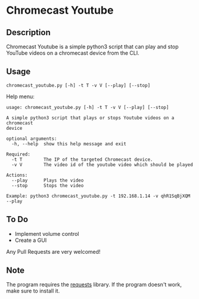 # Chromecast Youtube

## Description
Chromecast Youtube is a simple python3 script that can play and stop YouTube videos on a chromecast device from the CLI.

## Usage
```
chromecast_youtube.py [-h] -t T -v V [--play] [--stop]
```

Help menu:
```
usage: chromecast_youtube.py [-h] -t T -v V [--play] [--stop]

A simple python3 script that plays or stops Youtube videos on a chromecast
device

optional arguments:
  -h, --help  show this help message and exit

Required:
  -t T        The IP of the targeted Chromecast device.
  -v V        The video id of the youtube video which should be played

Actions:
  --play      Plays the video
  --stop      Stops the video

Example: python3 chromecast_youtube.py -t 192.168.1.14 -v qhR1SqBjXQM --play
```

## To Do
* Implement volume control
* Create a GUI

Any Pull Requests are very welcomed!

## Note
The program requires the [requests](https://github.com/requests/requests) library. If the program doesn't work, make sure to install it.
